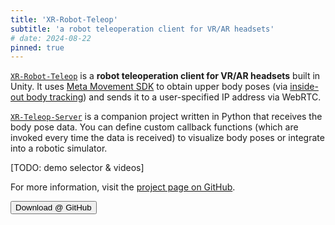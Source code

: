 ```yaml
---
title: 'XR-Robot-Teleop'
subtitle: 'a robot teleoperation client for VR/AR headsets'
# date: 2024-08-22
pinned: true
---
```


<script>
import Action from '$lib/Action.svelte'
import Button from '$lib/Button.svelte'
</script>

[`XR-Robot-Teleop`](https://github.com/yunho-c/XR-Robot-Teleop) is a **robot teleoperation client for VR/AR headsets** built in Unity. It uses [Meta Movement SDK](https://developers.meta.com/horizon/documentation/unity/move-body-tracking/) to obtain upper body poses (via [inside-out body tracking](https://developers.meta.com/horizon/blog/inside-out-body-tracking-and-generative-legs/)) and sends it to a user-specified IP address via WebRTC.

[`XR-Teleop-Server`](https://github.com/yunho-c/XR-Teleop-Server) is a companion project written in Python that receives the body pose data. You can define custom callback functions (which are invoked every time the data is received) to visualize body poses or integrate into a robotic simulator. 

[TODO: demo selector & videos]

For more information, visit the [project page on GitHub](https://github.com/yunho-c/XR-Robot-Teleop).

<Action>
    <Button href="https://github.com/yunho-c/XR-Robot-Teleop/releases">Download @ GitHub</Button>
    <!-- <Button href="https://TODO.com">Download @ Meta App Lab</Button> -->
</Action>

